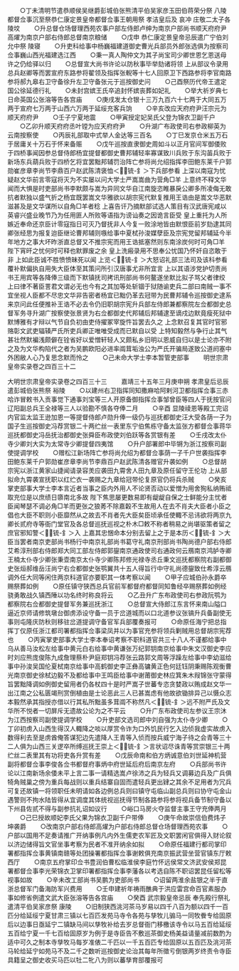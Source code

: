 <!-- { "loadSidebar": true } -->
　　○丁未清明节遣恭顺侯吴继爵彭城伯张熊清平伯吴家彦玉田伯蒋荣分祭  八陵都督佥事沉至祭恭仁康定景皇帝都督佥事王朝用祭  孝洁皇后及  哀冲  庄敬二太子各陵坟
　　○升总督仓场督理西苑农事户部左侍郎卢绅为南京户部尚书顺天府府尹高燿为南京户部右侍郎总督南京粮储
　　○戊申  恭仁康定景皇帝忌辰遣广宁伯刘允中祭  陵寝
　　○升吏科给事中杨巍福建道御史曹光兵部员外郎张选俱为按察司佥事巍山西光福建选江西
　　○秉一真人陶仲文为其子尚宝司少卿世恩乞恩送母许之仍给驿以归
　　○总督宣大尚书许论以防秋事毕举劾诸将领  上从部议令录用总兵赵卿等而罢宣府东路参将翟领及指挥张輗等十七人回原卫下西路参将李官南路参将郝九皋右卫守备徐升左卫守备张元于巡按御史问
　　○己酉祭历代帝王遣定国公徐延德行礼
　　○未封宫嫔王氏卒追封怀嫔丧葬如妃礼
　　○举大祈岁典七日命英国公张溶等告各宫庙
　　○庚戌发太仓银十三万九百六十七两于大同五万两于宣府七万两于山西六万两于延绥充客兵饷
　　○辛亥改应天府府尹汪宗元为顺天府府尹
　　○壬子宁夏地震
　　○甲寅授定妃吴氏父登为锦衣卫副千户
　　○乙卯升顺天府府丞叶镗为应天府府尹
　　○升湖广布政使司右参政柳英为云南按察使
　　○丙辰礼部取中式举人金达等三百名
　　○丁巳发京仓米五万石于居庸关十万石于怀来备赈
　　○戊午巡按直隶御史周如斗以正月官间军御倭败于四桥事闻因参总督侍郎杨宜提督都御史曹邦辅轻率寡谋致川兵败于东沟苖兵败于新场东兵葫兵败于四桥乞将宜罢黜邦辅罚治阵亡参将尚允绍指挥李田鲍东莱千户郭勋崔彦章李尚节李鼎百户赵武陈清褒恤＜锍-釒＞下兵部参看  上深以南寇为忧疑赵文华前言零寇将灭为不实屡以问大学士严嵩嵩曲为营角□羊  上意终不释文华闻而大惧是时吏部尚书李默颇与嵩为异同文华自江南旋恣睢暴戾公卿多所凌侮无敢抗者默独以盛气折之杨宜既罢嵩文华雅欲以胡宗宪代默复推用王诰由是嵩文华恶默滋甚及是文华谋所以自角□羊者稔  上喜告讦乃摘默部试选人策目有汉武唐宪咸以英睿兴盛业晚节乃为任用匪人所败等语指为谤讪奏之因诡言臣受  皇上重托为人所嫉近奉命还京臣计零寇指日可灭乃督抚非人今复一败涂地皆由默恨臣前岁劾逮其同卿张经思为报复迨臣继论曹邦辅则嗾给事中夏栻孙浚媒孽臣及宗宪党留邦辅延今半年地方之事大坏昨浙直总督又不推宗宪而用王诰抵塞然则东南涂炭何时可角□羊  陛下宵旰之忧何时可释也默罪废之余  皇上洗瘢录用不思奉公忧国乃怀奸自恣敢于非  上如此臣诚不胜愤愤昧死以闻  上览＜锍-釒＞大怒诏礼部三法司及该科参看覆补默偏执自用失大臣体至其策问所引汉唐事尤非所宜言  上以其语涉党护切责尚书王用宾等各降俸三级而下默镇抚司拷讯刑部尚书何鳌遂坐默比拟子骂父者律绞  上曰律不著臣詈君文谓必无也今有之其加等处斩锢于狱随谕吏兵二部曰南贼一事不宜坐视人臣都不尽忠文华非告密者杨宜已黜仍革去冠带为民曹邦辅令巡按御史逮系来京问此任便推补王诰不必去令仍旧职胡宗宪升兵部左侍郎兼都察院左佥都御史总督军务寻升湖广按察使张景贤为右佥都御史代邦辅后邦辅逮至谪戍边默竟瘦死狱中默博雅有才辩以气节自负初由吏侍擢冢宰旋忤旨罢去久之  上念默召复其官时官邪赂彰文武吏辐辏严氏所吏兵卿正唯唯受成而已默自以受  上特知毅然与争行止其气甚壮然默褊浅颇僻在铨省好以爱憎轩轻人又颇私乡旧明以恩威自归以是士论亦不附之及为文华构陷代之者为吴鹏欧阳必进率阘茸垢浊公为严氏开骗局遂致公道阏塞中外困敝人心乃复思念默而怜之
　　○己未命大学士李本暂管吏部事
　　明世宗肃皇帝实录卷之四百三十二


大明世宗肃皇帝实录卷之四百三十三
　　嘉靖三十五年三月庚申朔  孝肃皇后忌辰遣彭城伯张熊祭  裕陵
　　○以建州右卫指挥同知撒麻哈阿剌河卫都指挥佥事三赤哈诈冒敕书入贡事觉下通事刘宝等三人开原备御指挥佥事邹曾臣等四人于抚按官问辽阳副总兵王全禄等三人以验勘不慎各夺俸二月
　　○辛酉  显陵祾恩等殿工完诏内官监太监王逊加恩一等提督侍郎卢勋升俸一级仍与巡抚都御史汪大受各荫一子为国子生巡按御史冯荐赏银二十两纻丝一表里东宁伯焦栋守备太监张方都督佥事蒋华巡抚都御史冯岳抚治都御史张舜臣布政使刘伯跃等各赏银有差
　　○壬戌改太仆寺少卿刘大实为太常寺少卿提督四夷馆
　　○升户部署郎中毕锵为浙江按察司副使提调学校
　　○赠松江新场阵亡参将尚允绍为都督佥事荫一子千户世袭指挥李田鲍东莱千户郭勋崔彦章李尚节李鼎百户赵武陈清各赠官升袭如例
　　○总督胡宗宪以浙江黄家山捷闻请录容羙应袭田九霄舍人田九章及原任留守王伦功  上从部拟命九霄袭宣抚职以红纻衣一袭赐之九章给冠带伦复原官仍将兵杀贼
　　○癸亥掌吏部事大学士李本言近者当事之臣内外用人不论贤否动以爱憎为用舍狥私纳贿祗取充位是以庶绩日隳南北多故  陛下焦思屡更数易即有龊龊自保之士鲜能分主忧者臣闻琴瑟不调必角□羊而更张之狼莠不除嘉糓不生故用人在去不肖夫大臣者小臣之倡也大臣不职则小臣靡然从之故去不肖者先大臣矣臣顷承任使輙不忌讳欲将两京九卿长贰府寺等衙门堂官及各总督巡抚巡视之朴木□敕不称者稍易之尚堪驱策者留之庶官邪知警＜锍-釒＞入  上嘉其忠悃命本分别去留上之于是本历＜锍-釒＞大臣当罢者南京吏部尚书杨行中南京礼部尚书葛守礼南京刑部尚书陶尚德户部右侍郎艾希淳刑部右侍郎郑大同工部左侍郎郭鋆南京通政使司右通政何云鴈南京鸿胪寺卿王楠太仆寺少卿张秉壶南京太仆寺少卿陈邦修光禄寺丞丘秉文巡抚都察院右副都御史张烜郝维岳汪尚宁右佥都御史张鹗翼共十五人得旨行中守礼尚德鋆致仕希淳云鴈调外任大同等闲住两京科道官亦要职其一体考察以闻
　　○甲子应城伯孙永爵卒赐祭葬如例
　　○原任镇守狭西总兵官前军都督府都督同知鲁经卒赐祭葬如例经骁勇敢战久镇西陲以功名终时称良将云
　　○乙丑升广东布政使司右参政阮鹗为都察院右佥都御史提督军务兼巡抚浙江
　　○总督宣大侍郎江东言怀来南山隘口逼近京师请修筑墩台御虏添设守备一员于岔道城而以口北道参议张镐升兵备副使无事则屯隆庆防秋则移驻岔道提调守备官军兵部覆奏报可
　　○命原任海宁把总指挥丁仅原任浙江都司署都指挥佥事梁凤并以为事官充参将领兵剿贼用总督胡宗宪荐也
　　○丙寅掌吏部事大学士李本奉诏考察不职科道官共三十八人不谨都给事中乌从善马汝松左给事中黄元白右给事中黄谦张万纪郭钥南京给事中朱文汉御史李应时刘应熊庞俊陈九成詹理蔡朴尹庭郑钥冯荐张云路郭文周等浮躁左给事中李幼滋给事中孙浚吴国伦夏栻南京给事中高鹤御史李正彝高镛黄正色何廷钰阴秉赐陈观衡曹光南京御史徐栻边毅不及都给事中王鸣臣给事中谢莆御史林应箕朱木叚锦张守蒙得旨罢黜降调如例御史留用者仍各杖四十是时严嵩子世蕃专恣贪婪政以贿成赵文华一出江南之公私匮竭刑赏倒植由是士论恶此三人已甚嵩虑有他故欲锄排异己以慑众志本毅然承其指授亦借以行其私所黜虽多茸阘不称然凡＜锍-釒＞远不附严氏及文华所不悦者一切屏斥无遗故公论为之不平云
　　○升广东布政使司左参议王宗沐为江西按察司副使提调学校
　　○升吏部文选司郎中刘自强为太仆寺少卿
　　○丁卯初虏入山西生得汉人輙降之啖以厚赏令诈为口外饥民行乞入边侦我虚实故虏入数得利去至是虏酋俺答谋犯边先遣降人王青等入侦而按兵威宁海子待之会青等三十二人俱为山西三关逻卒所缚巡抚王崇上＜锍-釒＞言状诏尽诛青等赏崇银三十两纻丝二表里其有功将吏各升赏有差
　　○戊辰命南和伯方炳诚意伯刘世延神机营副将都督佥事李俊各佥书都督府事炳中府世延后府后南京左府
　　○兵部尚书许论以江南新场余倭未平上言二事一请精选嵩卢徐沛之兵为轻兵又调募边兵及广兵俱犄角贼巢之傍为重兵每战则以重兵结寨自固而遣轻兵更出肄之其余不足用者为冗兵可复还故镇一将领职任未明请如各边例总兵则曰镇守屯临山副总兵则曰协守屯金山遇警则不拘水陆皆得从宜调度其体统视巡抚得节制各路参将参将视兵备节制守备以下州县佐贰不得与副参抗礼诏如议行
　　○峪口马房火夺监督主事王守充俸两月
　　○己巳授故顺妃李氏父果为锦衣卫副千户带俸
　　○庚午命故崇信伯费炜子坤袭爵
　　○改南京户部右侍郎高燿为户部右侍郎总督仓场督理西苑农事
　　○户部以国用不足奏请推广开纳事例凡内外生儒吏农军匠及文职罢闲官俱得入财论叙以济边储得旨文官坐事考察为民者不准开纳余如拟
　　○命原任福建行都司掌印署都指挥佥事黄镇南赣等处团操署都指挥佥事谢敕俱充南京振武营坐营官镇东厅敕西厅
　　○南京五府掌印佥书豊润伯曹松临淮侯李庭竹怀远侯常文济武安侯郑昆署都督佥事李光荣锦衣卫掌印署都指挥佥事李藩各以考选自陈不职诏罢昆任留松等视事如故
　　○辛未改工部尚书吴鹏为吏部尚书
　　○诏留两淮余盐银之半于直浙总督军门备海防军兴费用
　　○壬申建祈年祷雨醮典于洪应雷宫命百官素服办事如修省例遣文武大臣张溶等告各宫庙
　　○癸酉  武宗毅皇帝忌辰  奉先殿行祭礼遣清平伯吴家彦祭  康陵
　　○旧制狭西洮河茶马岁易以四千八百为额以四千一百匹分给延绥宁夏甘肃三镇以七百匹发苑马寺令各苑与孳牧儿骟马一同牧餋专给固原后以边事日亟延宁二镇缺马间以孳牧补给去岁总督衙门移檄该寺令以马五百给延绥五百给宁夏一千七百给固原岁为例于是寺臣告不敷巡茶御史杨美益请量减前数酌为适中可久之制本寺孳牧马每岁准俵二千匹以一千五百匹专给固原以五百匹及洮河茶马轮给延宁如苑马不及二千之数听巡按御史论治其每年所徵亏倒银两岁终责令寺臣具籍呈之御史收买马匹以牡二牝八为则以蕃孳育部覆报可
